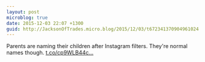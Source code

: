```yaml
---
layout: post
microblog: true
date: 2015-12-03 22:07 +1300
guid: http://JacksonOfTrades.micro.blog/2015/12/03/t672341370904961024.html
---
```

Parents are naming their children after Instagram filters. They're normal names though. [t.co/cp9WLB44c...](https://t.co/cp9WLB44cA)
